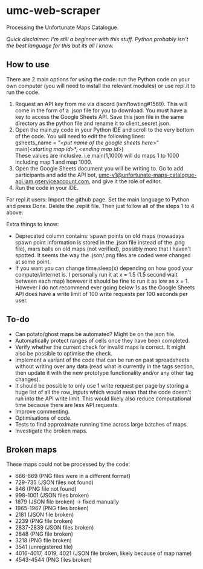 # umc-web-scraper
Processing the Unfortunate Maps Catalogue.

*Quick disclaimer: I'm still a beginner with this stuff. Python probably isn't the best language for this but its all I know.*


## How to use
There are 2 main options for using the code: run the Python code on your own computer (you will need to install the relevant modules) or use repl.it to run the code.

1. Request an API key from me via discord (iamflowting#1569). This will come in the form of a .json file for you to download. You must have a key to access the Google Sheets API. Save this json file in the same directory as the python file and rename it to client_secret.json.
2. Open the main.py code in your Python IDE and scroll to the very bottom of the code. You will need to edit the following lines:  
gsheets_name = "<*put name of the google sheets here*>"  
main(<*starting map id*>*, <*ending map id*>)  
These values are inclusive. i.e main(1,1000) will do maps 1 to 1000 including map 1 and map 1000.
3. Open the Google Sheets document you will be writing to. Go to add participants and add the API bot, umc-v1@unfortunate-maps-catalogue-api.iam.gserviceaccount.com, and give it the role of editor. 
4. Run the code in your IDE.

For repl.it users: Import the github page. Set the main language to Python and press Done. Delete the .replit file. Then just follow all of the steps 1 to 4 above.


Extra things to know:  
* Deprecated column contains: spawn points on old maps (nowadays spawn point information is stored in the .json file instead of the .png file), mars balls on old maps (not verified), possibly more that I haven't spotted. It seems the way the .json/.png files are coded were changed at some point. 
* If you want you can change time.sleep(x) depending on how good your computer/internet is. I personally run it at x = 1.5 (1.5 second wait between each map) however it should be fine to run it as low as x = 1. However I do not recommend ever going below 1s as the Google Sheets API does have a write limit of 100 write requests per 100 seconds per user.


## To-do
* Can potato/ghost maps be automated? Might be on the json file.
* Automatically protect ranges of cells once they have been completed.
* Verify whether the current check for invalid maps is correct. It might also be possible to optimise the check.
* Implement a variant of the code that can be run on past spreadsheets without writing over any data (read what is currently in the tags section, then update it with the new prototype functionality and/or any other tag changes). 
* It should be possible to only use 1 write request per page by storing a huge list of all the row_inputs which would mean that the code doesn't run into the API write limit. This would likely also reduce computational time because there are less API requests.
* Improve commenting.
* Optimisations of code.
* Tests to find approximate running time across large batches of maps.
* Investigate the broken maps.


## Broken maps
These maps could not be processed by the code:  
- 666-669 (PNG files were in a different format)
- 729-735 (JSON files not found)
- 846 (PNG file not found)
- 998-1001 (JSON files broken)
- 1879 (JSON file broken) -> fixed manually
- 1965-1967 (PNG files broken)
- 2181 (JSON file broken)
- 2239 (PNG file broken)
- 2837-2839 (JSON files broken)
- 2848 (PNG file broken)
- 3218 (PNG file broken)
- 3541 (unregistered tile)
- 4016-4017, 4019, 4021 (JSON file broken, likely because of map name)
- 4543-4544 (PNG files broken)
